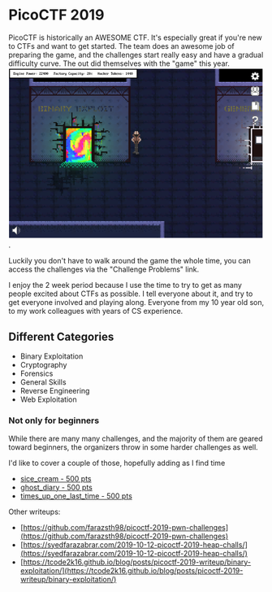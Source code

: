 # PicoCTF 2019


PicoCTF is historically an AWESOME CTF. It's especially great if you're new to CTFs and want to get started. The team does an awesome job of preparing the game, and the challenges start really easy and have a gradual difficulty curve. The out did themselves with the "game" this year. 
![Game](./images/UnityGame.png). 

Luckily you don't have to walk around the game the whole time, you can access the challenges via the "Challenge Problems" link.

I enjoy the 2 week period because I use the time to try to get as many people excited about CTFs as possible. I tell everyone about it, and try to get everyone involved and playing along. Everyone from my 10 year old son, to my work colleagues with years of CS experience.

## Different Categories

 - Binary Exploitation
 - Cryptography
 - Forensics
 - General Skills
 - Reverse Engineering
 - Web Exploitation

### Not only for beginners
While there are many many challenges, and the majority of them are geared toward beginners, the organizers throw in some harder challenges as well. 

I'd like to cover a couple of those, hopefully adding as I find time

- [sice_cream - 500 pts](./PWN-sice_cream/readme.md)
- [ghost_diary - 500 pts](./PWN-ghost_diary/readme.md)
- [times_up_one_last_time - 500 pts](./RE-times_up_one_last_time/readme.md)


Other writeups:
- [https://github.com/farazsth98/picoctf-2019-pwn-challenges](https://github.com/farazsth98/picoctf-2019-pwn-challenges)
- [https://syedfarazabrar.com/2019-10-12-picoctf-2019-heap-challs/](https://syedfarazabrar.com/2019-10-12-picoctf-2019-heap-challs/)
- [https://tcode2k16.github.io/blog/posts/picoctf-2019-writeup/binary-exploitation/](https://tcode2k16.github.io/blog/posts/picoctf-2019-writeup/binary-exploitation/)

